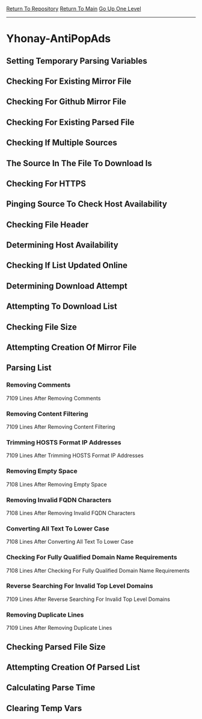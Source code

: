 [Return To Repository](https://github.com/deathbybandaid/piholeparser/)
[Return To Main](https://github.com/deathbybandaid/piholeparser/blob/master/RecentRunLogs/Mainlog.md)
[Go Up One Level](https://github.com/deathbybandaid/piholeparser/blob/master/RecentRunLogs/TopLevelScripts/30-Processing-External-Blacklists.md)
____________________________________
# Yhonay-AntiPopAds
## Setting Temporary Parsing Variables
## Checking For Existing Mirror File
## Checking For Github Mirror File
## Checking For Existing Parsed File
## Checking If Multiple Sources
## The Source In The File To Download Is
## Checking For HTTPS
## Pinging Source To Check Host Availability
## Checking File Header
## Determining Host Availability
## Checking If List Updated Online
## Determining Download Attempt
## Attempting To Download List
## Checking File Size
## Attempting Creation Of Mirror File
## Parsing List
### Removing Comments
7109 Lines After Removing Comments
### Removing Content Filtering
7109 Lines After Removing Content Filtering
### Trimming HOSTS Format IP Addresses
7109 Lines After Trimming HOSTS Format IP Addresses
### Removing Empty Space
7108 Lines After Removing Empty Space
### Removing Invalid FQDN Characters
7108 Lines After Removing Invalid FQDN Characters
### Converting All Text To Lower Case
7108 Lines After Converting All Text To Lower Case
### Checking For Fully Qualified Domain Name Requirements
7108 Lines After Checking For Fully Qualified Domain Name Requirements
### Reverse Searching For Invalid Top Level Domains
7109 Lines After Reverse Searching For Invalid Top Level Domains
### Removing Duplicate Lines
7109 Lines After Removing Duplicate Lines
## Checking Parsed File Size
## Attempting Creation Of Parsed List
## Calculating Parse Time
## Clearing Temp Vars
